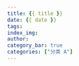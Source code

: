 ```yaml
---
title: {{ title }}
date: {{ date }}
tags: 
index_img: 
author: 
category_bar: true
categories: ["分类 A"]
---
```

